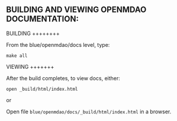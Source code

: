 BUILDING AND VIEWING OPENMDAO DOCUMENTATION:
--------------------------------------------

BUILDING
++++++++

From the blue/openmdao/docs level, type:

`make all`


VIEWING
+++++++

After the build completes, to view docs, either:

`open _build/html/index.html`

or

Open file `blue/openmdao/docs/_build/html/index.html` in a browser.

